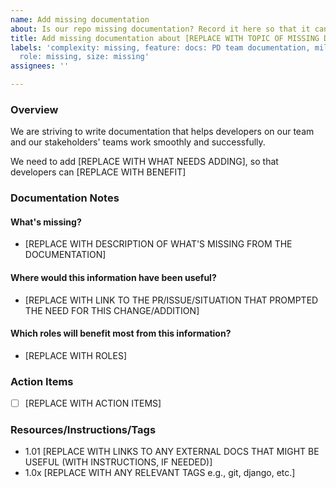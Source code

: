 ```yaml
---
name: Add missing documentation
about: Is our repo missing documentation? Record it here so that it can be added
title: Add missing documentation about [REPLACE WITH TOPIC OF MISSING DOCUMENTATION]
labels: 'complexity: missing, feature: docs: PD team documentation, milestone: missing,
  role: missing, size: missing'
assignees: ''

---
```


### Overview

We are striving to write documentation that helps developers on our team and our stakeholders' teams work smoothly and successfully.

We need to add [REPLACE WITH WHAT NEEDS ADDING], so that developers can [REPLACE WITH BENEFIT]

### Documentation Notes

#### What's missing?

- [REPLACE WITH DESCRIPTION OF WHAT'S MISSING FROM THE DOCUMENTATION]

#### Where would this information have been useful?

- [REPLACE WITH LINK TO THE PR/ISSUE/SITUATION THAT PROMPTED THE NEED FOR THIS CHANGE/ADDITION]

#### Which roles will benefit most from this information?

- [REPLACE WITH ROLES]

### Action Items

- [ ] [REPLACE WITH ACTION ITEMS]

### Resources/Instructions/Tags

- 1.01 [REPLACE WITH LINKS TO ANY EXTERNAL DOCS THAT MIGHT BE USEFUL (WITH INSTRUCTIONS, IF NEEDED)]
- 1.0x [REPLACE WITH ANY RELEVANT TAGS e.g., git, django, etc.]
